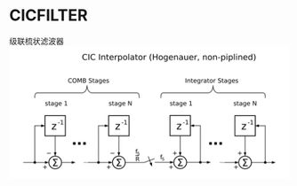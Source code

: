 # CICFILTER
级联梳状滤波器
![image](https://github.com/BwoahMagnum/CICFILTER/blob/main/Pictures/CIC_interpolator.svg)
